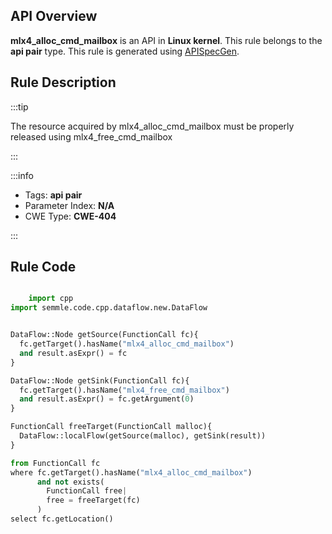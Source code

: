 ---
---


## API Overview
**mlx4_alloc_cmd_mailbox** is an API in **Linux kernel**. This rule belongs to the **api pair** type. This rule is generated using [APISpecGen](../../tools/APISpecGen).
## Rule Description

:::tip

The resource acquired by mlx4_alloc_cmd_mailbox must be properly released using mlx4_free_cmd_mailbox

:::

:::info

- Tags: **api pair**
- Parameter Index: **N/A**
- CWE Type: **CWE-404**

:::

## Rule Code
```python

    import cpp
import semmle.code.cpp.dataflow.new.DataFlow


DataFlow::Node getSource(FunctionCall fc){
  fc.getTarget().hasName("mlx4_alloc_cmd_mailbox")
  and result.asExpr() = fc
}

DataFlow::Node getSink(FunctionCall fc){
  fc.getTarget().hasName("mlx4_free_cmd_mailbox")
  and result.asExpr() = fc.getArgument(0)
}

FunctionCall freeTarget(FunctionCall malloc){
  DataFlow::localFlow(getSource(malloc), getSink(result))
}

from FunctionCall fc
where fc.getTarget().hasName("mlx4_alloc_cmd_mailbox")
      and not exists(
        FunctionCall free| 
        free = freeTarget(fc)
      )
select fc.getLocation()

    
```